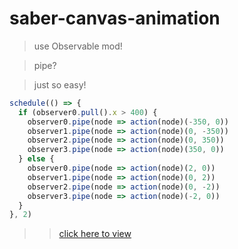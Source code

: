 # saber-canvas-animation

> use Observable mod!

> pipe?

> just so easy!

```ts
schedule(() => {
  if (observer0.pull().x > 400) {
    observer0.pipe(node => action(node)(-350, 0))
    observer1.pipe(node => action(node)(0, -350))
    observer2.pipe(node => action(node)(0, 350))
    observer3.pipe(node => action(node)(350, 0))
  } else {
    observer0.pipe(node => action(node)(2, 0))
    observer1.pipe(node => action(node)(0, 2))
    observer2.pipe(node => action(node)(0, -2))
    observer3.pipe(node => action(node)(-2, 0))
  }
}, 2)
```

> > [click here to view](https://saber2pr.github.io/saber-canvas-animation/)
